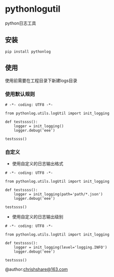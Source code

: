 # pythonlogutil
python日志工具
## 安装
```
pip install pythonlog
```

## 使用
使用前需要在工程目录下新建logs目录  

### 使用默认规则
```
# -*- coding: UTF8 -*-

from pythonlog.utils.logUtil import init_logging

def testssss():
    logger = init_logging()
    logger.debug('eee')

testssss()
```

### 自定义
* 使用自定义的日志输出格式  
```
# -*- coding: UTF8 -*-

from pythonlog.utils.logUtil import init_logging

def testssss():
    logger = init_logging(path='path/*.json')
    logger.debug('eee')

testssss()
```

* 使用自定义的日志输出级别
```
# -*- coding: UTF8 -*-

from pythonlog.utils.logUtil import init_logging

def testssss():
    logger = init_logging(level='logging.INFO')
    logger.debug('eee')

testssss()
```

@author:chrishshare@163.com
